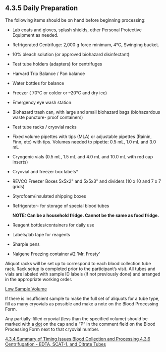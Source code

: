 ## 4.3.5 Daily Preparation

The following items should be on hand before beginning processing:

* Lab coats and gloves, splash shields, other Personal Protective Equipment as needed.
* Refrigerated Centrifuge: 2,000 g force minimum, 4°C, Swinging bucket.
* 10% bleach solution (or approved biohazard disinfectant)
* Test tube holders (adapters) for centrifuges
* Harvard Trip Balance / Pan balance
* Water bottles for balance
* Freezer ( 70°C or colder or –20°C and dry ice)
* Emergency eye wash station
* Biohazard trash can, with large and small biohazard bags (biohazardous waste puncture- proof containers)
* Test tube racks / cryovial racks
* Fixed volume pipettes with tips (MLA) or  adjustable pipettes (Rainin, Finn, etc) with tips.  Volumes needed to pipette:  0.5 mL, 1.0 mL and 3.0 mL
* Cryogenic vials (0.5 mL, 1.5 mL and 4.0 mL and 10.0 mL with red cap inserts)
* Cryovial and freezer box labels*
* REVCO Freezer Boxes 5x5x2" and 5x5x3" and dividers (10 x 10 and 7 x 7 grids)
* Styrofoam/insulated shipping boxes
* Refrigerator- for storage of special blood tubes

   **NOTE: Can be a household fridge. Cannot be the same as food fridge.**

* Reagent bottles/containers for daily use
* Labels/lab tape for reagents
* Sharpie pens
* Nalgene Freezing container #2 'Mr. Frosty'

Aliquot racks will be set up to correspond to each blood collection tube rack.  Rack setup is completed prior to the participant’s visit.  All tubes and vials are labeled with sample ID labels (if not previously done) and arranged in the appropriate working order.

<u>Low Sample Volume</u>

If there is insufficient sample to make the full set of aliquots for a tube type, fill as many cryovials as possible and make a note on the Blood Processing Form.

Any partially-filled cryovial (less than the specified volume) should be marked with a <u>dot</u> on the cap and a “P” in the comment field on the Blood Processing Form next to that cryovial number.


<div class="center">
<div class="btn-group">
  <a href=":pages_path:/manuals/blood-collection-processing/4-03-04-summary-of-timing-issues.md" class="btn btn-default">
    <span class="glyphicon glyphicon-chevron-left"></span>
    4.3.4 Summary of Timing Issues
  </a>

  <a href=":pages_path:/manuals/blood-collection-processing" class="btn btn-default">
    <span class="glyphicon glyphicon-chevron-up"></span>
    Blood Collection and Processing
  </a>

  <a href=":pages_path:/manuals/blood-collection-processing/4-03-06-00-centrifugation-edta-etc.md" class="btn btn-success">
    4.3.6 Centrifugation - EDTA, SCAT-1, and Citrate Tubes
    <span class="glyphicon glyphicon-chevron-right"></span>
  </a>
</div>
</div>
